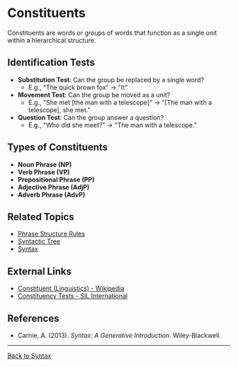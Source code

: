 # Constituents

Constituents are words or groups of words that function as a single unit within a hierarchical structure.

## Identification Tests

- **Substitution Test**: Can the group be replaced by a single word?
  - E.g., "The quick brown fox" → "It"
- **Movement Test**: Can the group be moved as a unit?
  - E.g., "She met [the man with a telescope]" → "[The man with a telescope], she met."
- **Question Test**: Can the group answer a question?
  - E.g., "Who did she meet?" → "The man with a telescope."

## Types of Constituents

- **Noun Phrase (NP)**
- **Verb Phrase (VP)**
- **Prepositional Phrase (PP)**
- **Adjective Phrase (AdjP)**
- **Adverb Phrase (AdvP)**

## Related Topics

- [Phrase Structure Rules](Phrase-Structure-Rules.md)
- [Syntactic Tree](Syntactic-Tree.md)
- [Syntax](Syntax.md)

## External Links

- [Constituent (Linguistics) - Wikipedia](https://en.wikipedia.org/wiki/Constituent_(linguistics))
- [Constituency Tests - SIL International](https://glossary.sil.org/term/constituency-tests)

## References

- Carnie, A. (2013). *Syntax: A Generative Introduction*. Wiley-Blackwell.

---

[Back to Syntax](README.md)
